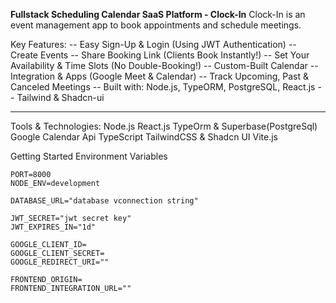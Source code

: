 **Fullstack Scheduling Calendar SaaS Platform - Clock-In**
Clock-In is an event management app to book appointments and schedule meetings.

Key Features:
-- Easy Sign-Up & Login (Using JWT Authentication)
-- Create Events 
-- Share Booking Link (Clients Book Instantly!)
-- Set Your Availability & Time Slots (No Double-Booking!)
-- Custom-Built Calendar
-- Integration & Apps (Google Meet & Calendar)
-- Track Upcoming, Past & Canceled Meetings
-- Built with: Node.js, TypeORM, PostgreSQL, React.js
-- Tailwind  & Shadcn-ui

---
Tools & Technologies:
Node.js
React.js
TypeOrm & Superbase(PostgreSql)
Google Calendar Api
TypeScript
TailwindCSS & Shadcn UI
Vite.js

Getting Started
Environment Variables

```plaintext
PORT=8000
NODE_ENV=development

DATABASE_URL="database vconnection string"

JWT_SECRET="jwt secret key"
JWT_EXPIRES_IN="1d"

GOOGLE_CLIENT_ID=
GOOGLE_CLIENT_SECRET=
GOOGLE_REDIRECT_URI=""

FRONTEND_ORIGIN=
FRONTEND_INTEGRATION_URL=""
```
